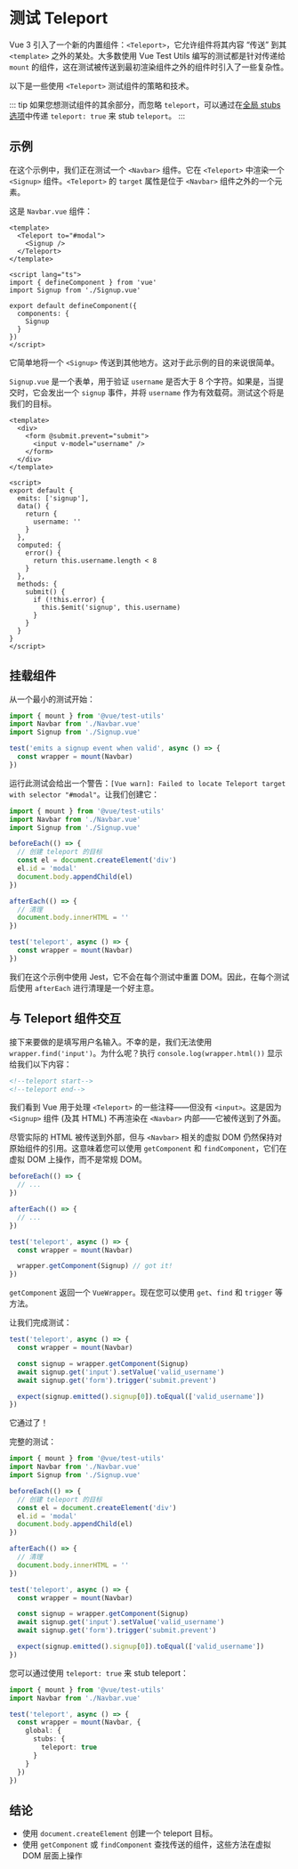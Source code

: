 # 测试 Teleport

Vue 3 引入了一个新的内置组件：`<Teleport>`，它允许组件将其内容 “传送” 到其 `<template>` 之外的某处。大多数使用 Vue Test Utils 编写的测试都是针对传递给 `mount` 的组件，这在测试被传送到最初渲染组件之外的组件时引入了一些复杂性。

以下是一些使用 `<Teleport>` 测试组件的策略和技术。

::: tip
如果您想测试组件的其余部分，而忽略 `teleport`，可以通过在[全局 stubs 选项](../../api/#global-stubs)中传递 `teleport: true` 来 stub `teleport`。
:::

## 示例

在这个示例中，我们正在测试一个 `<Navbar>` 组件。它在 `<Teleport>` 中渲染一个 `<Signup>` 组件。`<Teleport>` 的 `target` 属性是位于 `<Navbar>` 组件之外的一个元素。

这是 `Navbar.vue` 组件：

```vue
<template>
  <Teleport to="#modal">
    <Signup />
  </Teleport>
</template>

<script lang="ts">
import { defineComponent } from 'vue'
import Signup from './Signup.vue'

export default defineComponent({
  components: {
    Signup
  }
})
</script>
```

它简单地将一个 `<Signup>` 传送到其他地方。这对于此示例的目的来说很简单。

`Signup.vue` 是一个表单，用于验证 `username` 是否大于 8 个字符。如果是，当提交时，它会发出一个 `signup` 事件，并将 `username` 作为有效载荷。测试这个将是我们的目标。

```vue
<template>
  <div>
    <form @submit.prevent="submit">
      <input v-model="username" />
    </form>
  </div>
</template>

<script>
export default {
  emits: ['signup'],
  data() {
    return {
      username: ''
    }
  },
  computed: {
    error() {
      return this.username.length < 8
    }
  },
  methods: {
    submit() {
      if (!this.error) {
        this.$emit('signup', this.username)
      }
    }
  }
}
</script>
```

## 挂载组件

从一个最小的测试开始：

```ts
import { mount } from '@vue/test-utils'
import Navbar from './Navbar.vue'
import Signup from './Signup.vue'

test('emits a signup event when valid', async () => {
  const wrapper = mount(Navbar)
})
```

运行此测试会给出一个警告：`[Vue warn]: Failed to locate Teleport target with selector "#modal"`。让我们创建它：

```ts {5-15}
import { mount } from '@vue/test-utils'
import Navbar from './Navbar.vue'
import Signup from './Signup.vue'

beforeEach(() => {
  // 创建 teleport 的目标
  const el = document.createElement('div')
  el.id = 'modal'
  document.body.appendChild(el)
})

afterEach(() => {
  // 清理
  document.body.innerHTML = ''
})

test('teleport', async () => {
  const wrapper = mount(Navbar)
})
```

我们在这个示例中使用 Jest，它不会在每个测试中重置 DOM。因此，在每个测试后使用 `afterEach` 进行清理是一个好主意。

## 与 Teleport 组件交互

接下来要做的是填写用户名输入。不幸的是，我们无法使用 `wrapper.find('input')`。为什么呢？执行 `console.log(wrapper.html())` 显示给我们以下内容：

```html
<!--teleport start-->
<!--teleport end-->
```

我们看到 Vue 用于处理 `<Teleport>` 的一些注释——但没有 `<input>`。这是因为 `<Signup>` 组件 (及其 HTML) 不再渲染在 `<Navbar>` 内部——它被传送到了外面。

尽管实际的 HTML 被传送到外部，但与 `<Navbar>` 相关的虚拟 DOM 仍然保持对原始组件的引用。这意味着您可以使用 `getComponent` 和 `findComponent`，它们在虚拟 DOM 上操作，而不是常规 DOM。

```ts {12}
beforeEach(() => {
  // ...
})

afterEach(() => {
  // ...
})

test('teleport', async () => {
  const wrapper = mount(Navbar)

  wrapper.getComponent(Signup) // got it!
})
```

`getComponent` 返回一个 `VueWrapper`。现在您可以使用 `get`、`find` 和 `trigger` 等方法。

让我们完成测试：

```ts {4-8}
test('teleport', async () => {
  const wrapper = mount(Navbar)

  const signup = wrapper.getComponent(Signup)
  await signup.get('input').setValue('valid_username')
  await signup.get('form').trigger('submit.prevent')

  expect(signup.emitted().signup[0]).toEqual(['valid_username'])
})
```

它通过了！

完整的测试：

```ts
import { mount } from '@vue/test-utils'
import Navbar from './Navbar.vue'
import Signup from './Signup.vue'

beforeEach(() => {
  // 创建 teleport 的目标
  const el = document.createElement('div')
  el.id = 'modal'
  document.body.appendChild(el)
})

afterEach(() => {
  // 清理
  document.body.innerHTML = ''
})

test('teleport', async () => {
  const wrapper = mount(Navbar)

  const signup = wrapper.getComponent(Signup)
  await signup.get('input').setValue('valid_username')
  await signup.get('form').trigger('submit.prevent')

  expect(signup.emitted().signup[0]).toEqual(['valid_username'])
})
```

您可以通过使用 `teleport: true` 来 stub teleport：

```ts
import { mount } from '@vue/test-utils'
import Navbar from './Navbar.vue'

test('teleport', async () => {
  const wrapper = mount(Navbar, {
    global: {
      stubs: {
        teleport: true
      }
    }
  })
})
```

## 结论

- 使用 `document.createElement` 创建一个 teleport 目标。
- 使用 `getComponent` 或 `findComponent` 查找传送的组件，这些方法在虚拟 DOM 层面上操作
